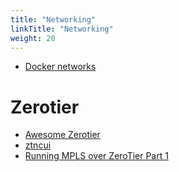 ```yaml
---
title: "Networking"
linkTitle: "Networking"
weight: 20
---
```


* [Docker networks](https://geek-cookbook.funkypenguin.co.nz/reference/networks/)

# Zerotier

* [Awesome Zerotier](https://github.com/zerotier/awesome-zerotier)
* [ztncui](https://key-networks.com/ztncui/)
* [Running MPLS over ZeroTier Part 1](https://gotz.co/2019/02/17/mpls-over-zerotier-pt-1/)
